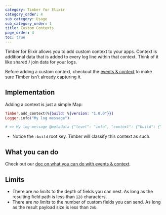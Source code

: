 ```yaml
---
category: Timber for Elixir
category_order: 4
sub_category: Usage
sub_category_order: 1
title: Custom Contexts
page_order: 4
toc: true
---
```


Timber for Elixir allows you to add custom context to your apps. Context is additional data
that is added to every log line within that context. Think of it like shared / join data
for your logs.

Before adding a custom context, checkout the [events & context]() to make sure Timber isn't
already capturing it.


## Implementation

Adding a context is just a simple Map:

```elixir
Timber.add_context(%{build: %{version: "1.0.0"}})
Logger.info("My log message")

# => My log message @metadata {"level": "info", "context": {"build": {"version": "1.0.0"}}}
```

* Notice the `:build` root key. Timber will classify this context as such.


## What you can do

Check out our [doc on what you can do with events & context]().


## Limits

* There are *no limits* to the depth of fields you can nest. As long as the resulting field path is less than `128` characters.
* There are *no limits* to the number of custom fields you can send. As long as the result payload size is less than `2mb`.